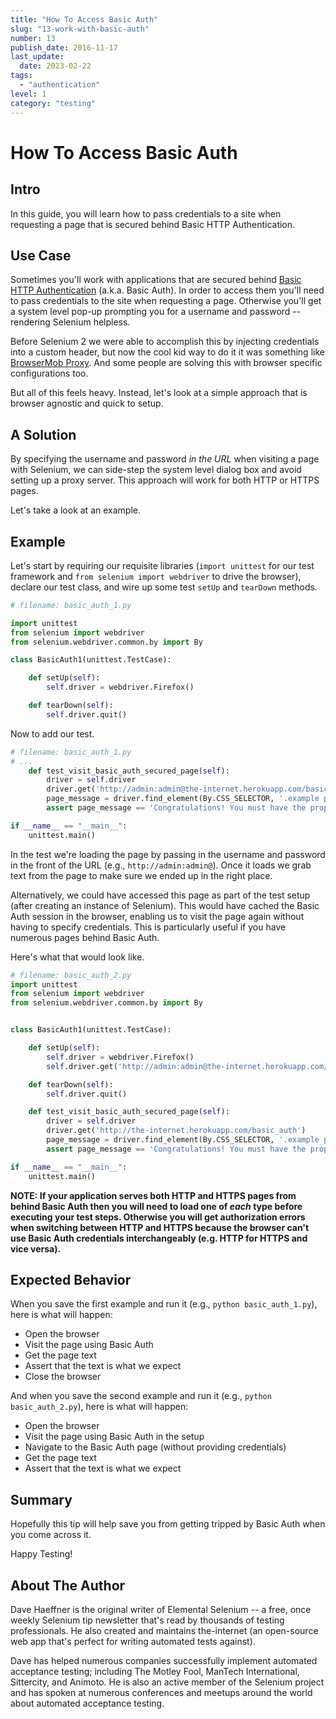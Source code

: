 ```yaml
---
title: "How To Access Basic Auth"
slug: "13-work-with-basic-auth"
number: 13
publish_date: 2016-11-17
last_update: 
  date: 2023-02-22
tags:
  - "authentication"
level: 1
category: "testing"
---
```


# How To Access Basic Auth

## Intro

In this guide, you will learn how to pass credentials to a site when requesting a page that is secured behind Basic HTTP Authentication.

## Use Case

Sometimes you'll work with applications that are secured behind [Basic HTTP Authentication](http://en.wikipedia.org/wiki/Basic_access_authentication) (a.k.a. Basic Auth). In order to access them you'll need to pass credentials to the site when requesting a page. Otherwise you'll get a system level pop-up prompting you for a username and password -- rendering Selenium helpless.

Before Selenium 2 we were able to accomplish this by injecting credentials into a custom header, but now the cool kid way to do it it was something like [BrowserMob Proxy](http://bmp.lightbody.net/). And some people are solving this with browser specific configurations too.

But all of this feels heavy. Instead, let's look at a simple approach that is browser agnostic and quick to setup.

## A Solution

By specifying the username and password _in the URL_ when visiting a page with Selenium, we can side-step the system level dialog box and avoid setting up a proxy server. This approach will work for both HTTP or HTTPS pages.

Let's take a look at an example.

## Example

Let's start by requiring our requisite libraries (`import unittest` for our test framework and `from selenium import webdriver` to drive the browser), declare our test class, and wire up some test `setUp` and `tearDown` methods.

```python
# filename: basic_auth_1.py

import unittest
from selenium import webdriver
from selenium.webdriver.common.by import By

class BasicAuth1(unittest.TestCase):

    def setUp(self):
        self.driver = webdriver.Firefox()

    def tearDown(self):
        self.driver.quit()
```

Now to add our test.

```python
# filename: basic_auth_1.py
# ...
    def test_visit_basic_auth_secured_page(self):
        driver = self.driver
        driver.get('http://admin:admin@the-internet.herokuapp.com/basic_auth')
        page_message = driver.find_element(By.CSS_SELECTOR, '.example p').text
        assert page_message == 'Congratulations! You must have the proper credentials.'

if __name__ == "__main__":
    unittest.main()
```

In the test we're loading the page by passing in the username and password in the front of the URL (e.g., `http://admin:admin@`). Once it loads we grab text from the page to make sure we ended up in the right place.

Alternatively, we could have accessed this page as part of the test setup (after creating an instance of Selenium). This would have cached the Basic Auth session in the browser, enabling us to visit the page again without having to specify credentials. This is particularly useful if you have numerous pages behind Basic Auth.

Here's what that would look like.

```python
# filename: basic_auth_2.py
import unittest
from selenium import webdriver
from selenium.webdriver.common.by import By


class BasicAuth1(unittest.TestCase):

    def setUp(self):
        self.driver = webdriver.Firefox()
        self.driver.get('http://admin:admin@the-internet.herokuapp.com/basic_auth')

    def tearDown(self):
        self.driver.quit()

    def test_visit_basic_auth_secured_page(self):
        driver = self.driver
        driver.get('http://the-internet.herokuapp.com/basic_auth')
        page_message = driver.find_element(By.CSS_SELECTOR, '.example p').text
        assert page_message == 'Congratulations! You must have the proper credentials.'

if __name__ == "__main__":
    unittest.main()
```

__NOTE: If your application serves both HTTP and HTTPS pages from behind Basic Auth then you will need to load one of *each* type before executing your test steps. Otherwise you will get authorization errors when switching between HTTP and HTTPS because the browser can't use Basic Auth credentials interchangeably (e.g. HTTP for HTTPS and vice versa).__

## Expected Behavior

When you save the first example and run it (e.g., `python basic_auth_1.py`), here is what will happen:

+ Open the browser
+ Visit the page using Basic Auth
+ Get the page text
+ Assert that the text is what we expect
+ Close the browser

And when you save the second example and run it (e.g., `python basic_auth_2.py`), here is what will happen:

+ Open the browser
+ Visit the page using Basic Auth in the setup
+ Navigate to the Basic Auth page (without providing credentials)
+ Get the page text
+ Assert that the text is what we expect

## Summary

Hopefully this tip will help save you from getting tripped by Basic Auth when you come across it.

Happy Testing!

## About The Author

Dave Haeffner is the original writer of Elemental Selenium -- a free, once weekly Selenium tip newsletter that's read by thousands of testing professionals. He also created and maintains the-internet (an open-source web app that's perfect for writing automated tests against).

Dave has helped numerous companies successfully implement automated acceptance testing; including The Motley Fool, ManTech International, Sittercity, and Animoto. He is also an active member of the Selenium project and has spoken at numerous conferences and meetups around the world about automated acceptance testing.
